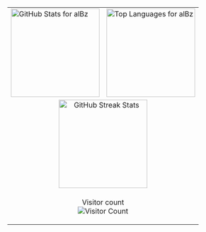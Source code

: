 <table>
  <tr>
    <td>
      <a href="https://github.com/albertobarrago">
        <img height="200" src="https://my-stats-43gk.vercel.app/api?username=albertobarrago&show_icons=true&theme=merko&hide=contribs,issues&rank_icon=github&include_all_commits=true&card_width=200" alt="GitHub Stats for alBz" />
      </a>
    </td>
    <td>
      <a href="https://github.com/albertobarrago">
        <img height="200" src="https://my-stats-43gk.vercel.app/api/top-langs/?username=albertobarrago&hide=html,scss,css&langs_count=8&layout=compact&theme=merko&card_width=200" alt="Top Languages for alBz" />
      </a>
    </td>
  </tr>
  <tr>
     <td colspan="2" align="center">
      <img height="200" src="https://github-readme-streak-stats-git-main-davids-projects-ad77adcc.vercel.app/?user=albertobarrago&theme=merko" alt="GitHub Streak Stats" />
    </td>
  </tr>
  <tr>
    <td colspan="2" align="center">
      <p>
        Visitor count<br>
        <img src="https://profile-counter.glitch.me/_albertobarrago/count.svg" alt="Visitor Count" />
      </p>
    </td>
  </tr>
</table>

